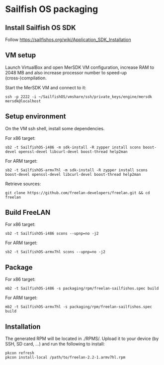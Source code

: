 # Sailfish OS packaging

## Install Sailfish OS SDK

Follow https://sailfishos.org/wiki/Application_SDK_Installation

## VM setup

Launch VirtualBox and open MerSDK VM configuration, increase RAM to 2048 MB and
also increase processor number to speed-up (cross-)compilation.

Start the MerSDK VM and connect to it:

`ssh -p 2222 -i ~/SailfishOS/vmshare/ssh/private_keys/engine/mersdk
mersdk@localhost`

## Setup environment

On the VM ssh shell, install some dependencies.

For x86 target:

`sb2 -t SailfishOS-i486 -m sdk-install -R zypper install scons boost-devel
openssl-devel libcurl-devel boost-thread help2man`

For ARM target:

`sb2 -t SailfishOS-armv7hl -m sdk-install -R zypper install scons boost-devel
openssl-devel libcurl-devel boost-thread help2man`

Retrieve sources:

`git clone https://github.com/freelan-developers/freelan.git && cd freelan`

## Build FreeLAN

For x86 target:

`sb2 -t SailfishOS-i486 scons --upnp=no -j2`

For ARM target:

`sb2 -t SailfishOS-armv7hl scons --upnp=no -j2`

## Package

For x86 target:

`mb2 -t SailfishOS-i486 -s packaging/rpm/freelan-sailfishos.spec build`

For ARM target:

`mb2 -t SailfishOS-armv7hl -s packaging/rpm/freelan-sailfishos.spec build`

## Installation

The generated RPM will be located in ./RPMS/. Upload it to your device (by SSH,
SD card, ...) and run the following to install:

```
pkcon refresh
pkcon install-local /path/to/freelan-2.2-1.armv7hl.rpm
```

